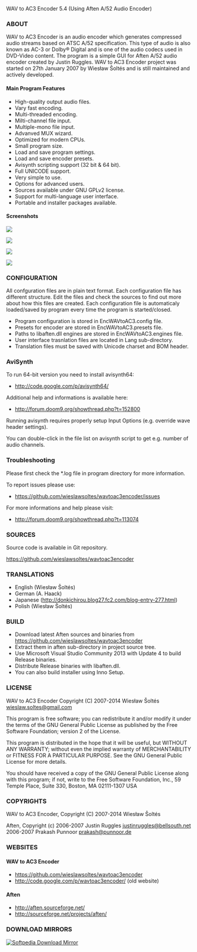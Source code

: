 WAV to AC3 Encoder 5.4 (Using Aften A/52 Audio Encoder)

### ABOUT

WAV to AC3 Encoder is an audio encoder which generates compressed 
audio streams based on ATSC A/52 specification. This type of audio 
is also known as AC-3 or Dolby® Digital and is one of the audio codecs 
used in DVD-Video content. The program is a simple GUI for Aften A/52 
audio encoder  created by Justin Ruggles. WAV to AC3 Encoder 
project was started on 27th January 2007 by Wiesław Šoltés and is still
maintained and actively developed.

#### Main Program Features

  * High-quality output audio files.
  * Vary fast encoding.
  * Multi-threaded encoding.
  * Milti-channel file input.
  * Multiple-mono file input.
  * Advanved MUX wizard.
  * Optimized for modern CPUs.
  * Small program size.
  * Load and save program settings.
  * Load and save encoder presets.
  * Avisynth scripting support (32 bit & 64 bit).
  * Full UNICODE support.
  * Very simple to use.
  * Options for advanced users.
  * Sources available under GNU GPLv2 license.
  * Support for multi-language user interface.
  * Portable and installer packages available.

#### Screenshots

![](http://i62.tinypic.com/2rw9bt1.png)

![](http://i58.tinypic.com/n3w9kp.png)

![](http://i60.tinypic.com/iyog7d.png)

![](http://i58.tinypic.com/zn06yr.png)

### CONFIGURATION

All confguration files are in plain text format. Each configuration file 
has different structure. Edit the files and check the sources to find 
out more about how this files are created. Each configuration file is 
automaticaly loaded/saved by program every time the program is started/closed.

  * Program configuration is stored in EncWAVtoAC3.config file.
  * Presets for encoder are stored in EncWAVtoAC3.presets file.
  * Paths to libaften.dll engines are stored in EncWAVtoAC3.engines file.
  * User interface trasnlation files are located in Lang sub-directory.
  * Translation files must be saved with Unicode charset and BOM header.

### AviSynth

To run 64-bit version you need to install avisynth64:
  * http://code.google.com/p/avisynth64/

Additional help and informations is available here: 
  * http://forum.doom9.org/showthread.php?t=152800

Running avisynth requires properly setup  Input Options (e.g. override wave header settings).

You can double-click in the file list on avisynth script to get e.g. number of audio channels.

### Troubleshooting

Please first check the *.log file in program directory for more information.

To report issues please use: 
  * https://github.com/wieslawsoltes/wavtoac3encoder/issues

For more informations and help please visit:
  * http://forum.doom9.org/showthread.php?t=113074

### SOURCES

Source code is available in Git repository.

https://github.com/wieslawsoltes/wavtoac3encoder

### TRANSLATIONS

  * English (Wiesław Šoltés)
  * German (A. Haack)
  * Japanese (http://donkichirou.blog27.fc2.com/blog-entry-277.html)
  * Polish (Wiesław Šoltés)

### BUILD

  * Download latest Aften sources and binaries from https://github.com/wieslawsoltes/wavtoac3encoder
  * Extract them in aften sub-directory in project source tree.
  * Use Microsoft Visual Studio Community 2013 with Update 4 to build Release binaries.
  * Distribute Release binaries with libaften.dll.
  * You can also build installer using Inno Setup.

### LICENSE

WAV to AC3 Encoder
Copyright (C) 2007-2014 Wiesław Šoltés <wieslaw.soltes@gmail.com>

This program is free software; you can redistribute it and/or modify
it under the terms of the GNU General Public License as published by
the Free Software Foundation; version 2 of the License.

This program is distributed in the hope that it will be useful,
but WITHOUT ANY WARRANTY; without even the implied warranty of
MERCHANTABILITY or FITNESS FOR A PARTICULAR PURPOSE.  See the
GNU General Public License for more details.

You should have received a copy of the GNU General Public License
along with this program; if not, write to the Free Software
Foundation, Inc., 59 Temple Place, Suite 330, Boston, MA  02111-1307  USA

### COPYRIGHTS

WAV to AC3 Encoder, Copyright (C) 2007-2014 Wiesław Šoltés

Aften, Copyright (c) 2006-2007 Justin Ruggles <justinruggles@bellsouth.net>
                     2006-2007 Prakash Punnoor <prakash@punnoor.de>

### WEBSITES

#### WAV to AC3 Encoder

  * https://github.com/wieslawsoltes/wavtoac3encoder
  * http://code.google.com/p/wavtoac3encoder/ (old website)

#### Aften

  * http://aften.sourceforge.net/
  * http://sourceforge.net/projects/aften/

### DOWNLOAD MIRRORS

[![Softpedia Download Mirror](http://www.softpedia.com/_img/softpedia_100_free.png)](http://www.softpedia.com/get/Multimedia/Audio/Audio-CD-Rippers-Encoders/WAV-to-AC3-Encoder.shtml)
